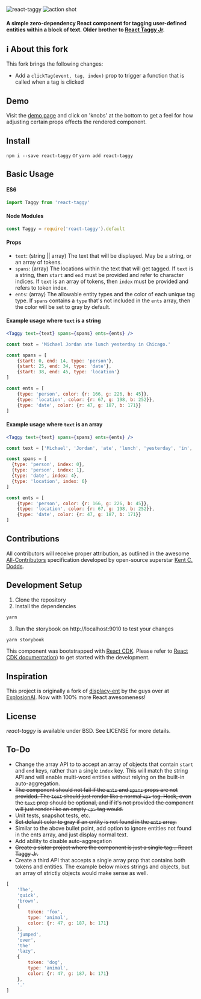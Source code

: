 ![react-taggy](./images/reacttaggy.jpg "React Taggy")
![action shot](./images/actionshot.jpg "Action Shot")

#### A simple zero-dependency React component for tagging user-defined entities within a block of text. Older brother to [React Taggy Jr](https://github.com/johncmunson/react-taggy-jr).

## ℹ️ About this fork

This fork brings the following changes:

* Add a `clickTag(event, tag, index)` prop to trigger a function that is called when a tag is clicked

## Demo

Visit the [demo page](https://johncmunson.github.io/react-taggy/) and click on 'knobs' at the bottom to get a feel for how adjusting certain props effects the rendered component.

## Install

`npm i --save react-taggy` or `yarn add react-taggy`

## Basic Usage

#### ES6
```javascript
import Taggy from 'react-taggy'
```

#### Node Modules

```javascript
const Taggy = require('react-taggy').default
```

#### Props
- `text`: (string || array) The text that will be displayed. May be a string, or an array of tokens.
- `spans`: (array) The locations within the text that will get tagged. If `text` is a string, then `start` and `end` must be provided and refer to character indices. If `text` is an array of tokens, then `index` must be provided and refers to token index.
- `ents`: (array) The allowable entity types and the color of each unique tag type. If `spans` contains a `type` that's not included in the `ents` array, then the color will be set to gray by default.

#### Example usage where `text` is a string
```jsx
<Taggy text={text} spans={spans} ents={ents} />

const text = 'Michael Jordan ate lunch yesterday in Chicago.'

const spans = [
    {start: 0, end: 14, type: 'person'},
    {start: 25, end: 34, type: 'date'},
    {start: 38, end: 45, type: 'location'}
]

const ents = [
    {type: 'person', color: {r: 166, g: 226, b: 45}},
    {type: 'location', color: {r: 67, g: 198, b: 252}},
    {type: 'date', color: {r: 47, g: 187, b: 171}}
]
```

#### Example usage where `text` is an array
```jsx
<Taggy text={text} spans={spans} ents={ents} />

const text = ['Michael', 'Jordan', 'ate', 'lunch', 'yesterday', 'in', 'Chicago', '.']

const spans = [
  {type: 'person', index: 0},
  {type: 'person', index: 1},
  {type: 'date', index: 4},
  {type: 'location', index: 6}
]

const ents = [
    {type: 'person', color: {r: 166, g: 226, b: 45}},
    {type: 'location', color: {r: 67, g: 198, b: 252}},
    {type: 'date', color: {r: 47, g: 187, b: 171}}
]
```

## Contributions

All contributors will receive proper attribution, as outlined in the awesome [All-Contributors](https://github.com/kentcdodds/all-contributors) specification developed by open-source superstar [Kent C. Dodds](https://twitter.com/kentcdodds?lang=en).

## Development Setup

1. Clone the repository
2. Install the dependencies

```bash
yarn
```

3. Run the storybook on http://localhost:9010 to test your changes

```bash
yarn storybook
```

This component was bootstrapped with [React CDK](https://github.com/kadirahq/react-cdk). Please refer to [React CDK documentation](https://github.com/kadirahq/react-cdk)) to get started with the development.

## Inspiration

This project is originally a fork of [displacy-ent](https://github.com/explosion/displacy-ent) by the guys over at [ExplosionAI](https://explosion.ai/). Now with 100% more React awesomeness!

## License

*react-taggy* is available under BSD. See LICENSE for more details.

## To-Do
- Change the array API to to accept an array of objects that contain `start` and `end` keys, rather than a single `index` key. This will match the string API and will enable multi-word entities without relying on the built-in auto-aggregation.
- ~~The component should not fail if the `ents` and `spans` props are not provided. The `text` should just render like a normal `<p>` tag. Heck, even the `text` prop should be optional, and if it's not provided the component will just render like an empty `<p>` tag would.~~
- Unit tests, snapshot tests, etc.
- ~~Set default color to gray if an entity is not found in the `ents` array.~~
- Similar to the above bullet point, add option to ignore entities not found in the ents array, and just display normal text.
- Add ability to disable auto-aggregation
- ~~Create a sister project where the component is just a single tag... React Taggy Jr.~~
- Create a third API that accepts a single array prop that contains both tokens and entities. The example below mixes strings and objects, but an array of strictly objects would make sense as well.
```javascript
[
    'The',
    'quick',
    'brown',
    {
        token: 'fox',
        type: 'animal',
        color: {r: 47, g: 187, b: 171}
    },
    'jumped',
    'over',
    'the'
    'lazy',
    {
        token: 'dog',
        type: 'animal',
        color: {r: 47, g: 187, b: 171}
    },
    '.'
]
```

